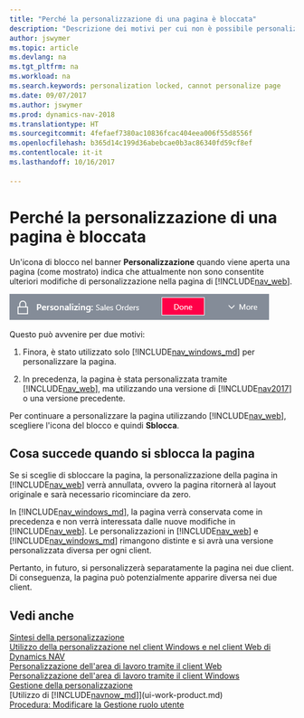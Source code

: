 ```yaml
---
title: "Perché la personalizzazione di una pagina è bloccata"
description: "Descrizione dei motivi per cui non è possibile personalizzare una pagina e delle azioni che è possibile intraprendere per sbloccare la pagina e personalizzarla."
author: jswymer
ms.topic: article
ms.devlang: na
ms.tgt_pltfrm: na
ms.workload: na
ms.search.keywords: personalization locked, cannot personalize page
ms.date: 09/07/2017
ms.author: jswymer
ms.prod: dynamics-nav-2018
ms.translationtype: HT
ms.sourcegitcommit: 4fefaef7380ac10836fcac404eea006f55d8556f
ms.openlocfilehash: b365d14c199d36abebcae0b3ac86340fd59cf8ef
ms.contentlocale: it-it
ms.lasthandoff: 10/16/2017

---
```

# <a name="why-is-the-page-is-locked-from-personalizing"></a>Perché la personalizzazione di una pagina è bloccata
Un'icona di blocco nel banner **Personalizzazione** quando viene aperta una pagina (come mostrato) indica che attualmente non sono consentite ulteriori modifiche di personalizzazione nella pagina di [!INCLUDE[nav_web](includes/nav_web_md.md)].

![Blocco della personalizzazione](media/personalization-locked.png "Blocco della personalizzazione")

Questo può avvenire per due motivi:
1.  Finora, è stato utilizzato solo [!INCLUDE[nav_windows_md](includes/nav_windows_md.md)] per personalizzare la pagina.

2. In precedenza, la pagina è stata personalizzata tramite [!INCLUDE[nav_web](includes/nav_web_md.md)], ma utilizzando una versione di [!INCLUDE[nav2017](includes/nav2017.md)] o una versione precedente.   

Per continuare a personalizzare la pagina utilizzando [!INCLUDE[nav_web](includes/nav_web_md.md)], scegliere l'icona del blocco e quindi **Sblocca**.

## <a name="what-happens-when-you-unlock-the-page"></a>Cosa succede quando si sblocca la pagina
Se si sceglie di sbloccare la pagina, la personalizzazione della pagina in [!INCLUDE[nav_web](includes/nav_web_md.md)] verrà annullata, ovvero la pagina ritornerà al layout originale e sarà necessario ricominciare da zero.

In [!INCLUDE[nav_windows_md](includes/nav_windows_md.md)], la pagina verrà conservata come in precedenza e non verrà interessata dalle nuove modifiche in [!INCLUDE[nav_web](includes/nav_web_md.md)]. Le personalizzazioni in [!INCLUDE[nav_web](includes/nav_web_md.md)] e [!INCLUDE[nav_windows_md](includes/nav_windows_md.md)] rimangono distinte e si avrà una versione personalizzata diversa per ogni client. 

Pertanto, in futuro, si personalizzerà separatamente la pagina nei due client. Di conseguenza, la pagina può potenzialmente apparire diversa nei due client.

## <a name="see-also"></a>Vedi anche
[Sintesi della personalizzazione](ui-personalization-overview.md)  
[Utilizzo della personalizzazione nel client Windows e nel client Web di Dynamics NAV](ui-personalization-overview.md#PersonalizationWinWeb)  
[Personalizzazione dell'area di lavoro tramite il client Web](ui-personalization-user.md)  
[Personalizzazione dell'area di lavoro tramite il client Windows](ui-personalization-windows-client.md)  
[Gestione della personalizzazione](ui-personalization-manage.md)  
[Utilizzo di [!INCLUDE[navnow_md](includes/navnow_md.md)]](ui-work-product.md)  
[Procedura: Modificare la Gestione ruolo utente](change-role.md)  

